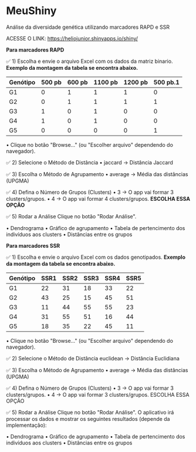 # MeuShiny
Análise da diversidade genética utilizando marcadores RAPD e SSR

ACESSE O LINK: https://heliojunior.shinyapps.io/shiny/

**Para marcadores RAPD**

✅ 1) Escolha e envie o arquivo Excel com os dados da matriz binario. **Exemplo da montagem da tabela se encontra abaixo.**

| Genótipo | 500 pb | 600 pb | 1100 pb | 1200 pb | 500 pb.1 | 
| -------- | ------ | ------ | ------- | ------- | -------- |
|    G1    | 0      | 1      | 1       | 1       | 0        |
|    G2    | 0      | 1      | 1       | 1       | 1        |
|    G3    | 1      | 0      | 1       | 0       | 0        |
|    G4    | 1      | 0      | 1       | 0       | 0        |
|    G5    | 0      | 0      | 0       | 0       | 1        |

•	Clique no botão "Browse..." (ou "Escolher arquivo" dependendo do navegador). 

✅ 2) Selecione o Método de Distância
•	jaccard → Distância Jaccard

✅ 3) Escolha o Método de Agrupamento 
•	average → Média das distâncias (UPGMA)

✅ 4) Defina o Número de Grupos (Clusters)
•	3 → O app vai formar 3 clusters/grupos.
•	4 → O app vai formar 4 clusters/grupos. **ESCOLHA ESSA OPÇÃO**

✅ 5) Rodar a Análise
Clique no botão "Rodar Análise".

• Dendrograma
• Gráfico de agrupamento
• Tabela de pertencimento dos indivíduos aos clusters
• Distâncias entre os grupos

**Para marcadores SSR**

✅ 1) Escolha e envie o arquivo Excel com os dados genotipados. **Exemplo da montagem da tabela se encontra abaixo.**

| Genótipo | SSR1   |   SSR2 | SSR3    |  SSR4   |   SSR5   |
| -------- | ------ | ------ | ------- | ------- | -------- |
|    G1    |   22   |   31   |   18    |   33    |    22    |
|    G2    |   43   |   25   |   15    |   45    |    51    |
|    G3    |   11   |   44   |   55    |   55    |    23    |
|    G4    |   31   |   55   |   51    |   16    |    44    |
|    G5    |   18   |   35   |   22    |   45    |    11    |

•	Clique no botão "Browse..." (ou "Escolher arquivo" dependendo do navegador).

✅ 2) Selecione o Método de Distância
euclidean → Distância Euclidiana

✅ 3) Escolha o Método de Agrupamento
•	average → Média das distâncias (UPGMA)

✅ 4) Defina o Número de Grupos (Clusters)
•	3 → O app vai formar 3 clusters/grupos.
•	4 → O app vai formar 3 clusters/grupos. ESCOLHA ESSA OPÇÃO

✅ 5) Rodar a Análise
Clique no botão "Rodar Análise".
O aplicativo irá processar os dados e mostrar os seguintes resultados (depende da implementação):

• Dendrograma
• Gráfico de agrupamento
• Tabela de pertencimento dos indivíduos aos clusters
• Distâncias entre os grupos

